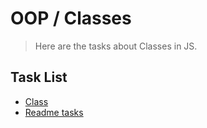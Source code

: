 # OOP / Classes

> Here are the tasks about Classes in JS.

## Task List

- [Class](https://github.com/Vahan11/ACA-Lessons/tree/main/Lessons/lesson-17-27-05-2021/class)
- [Readme tasks](https://github.com/Vahan11/ACA-Lessons/tree/main/Lessons/lesson-17-27-05-2021/readme-tasks)